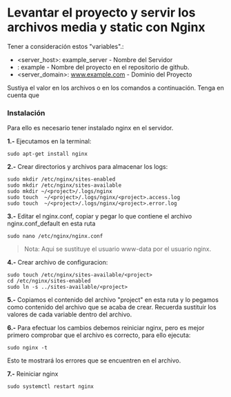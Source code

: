 # Levantar el proyecto y servir los archivos media y static con Nginx

Tener a consideración estos "variables".:

- <server_host>: example_server - Nombre del Servidor
- <project>: example - Nombre del proyecto en el repositorio de github.
- <server_domain>: www.example.com - Dominio del Proyecto

Sustiya el valor en los archivos o en los comandos a continuación.
Tenga en cuenta que 

### Instalación

Para ello es necesario tener instalado nginx en el servidor.

**1.-** Ejecutamos en la terminal:

    sudo apt-get install nginx

**2.-** Crear directorios y archivos para almacenar los logs:

    sudo mkdir /etc/nginx/sites-enabled
    sudo mkdir /etc/nginx/sites-available
    sudo mkdir ~/<project>/.logs/nginx
    sudo touch  ~/<project>/.logs/nginx/<project>.access.log
    sudo touch  ~/<project>/.logs/nginx/<project>.error.log

**3.-** Editar el nginx.conf, copiar y pegar lo que contiene el archivo nginx.conf_default en esta ruta

    sudo nano /etc/nginx/nginx.conf

> Nota: Aqui se sustituye el usuario www-data por el usuario nginx.

**4.-** Crear archivo de configuracion:

    sudo touch /etc/nginx/sites-available/<project>
    cd /etc/nginx/sites-enabled
    sudo ln -s ../sites-available/<project>

**5.-** Copiamos el contenido del archivo "project" en esta ruta y lo pegamos como contenido del archivo que se acaba de crear. Recuerda sustituir los valores de cada variable dentro del archivo.

**6.-** Para efectuar los cambios debemos reiniciar nginx, pero es mejor primero comprobar que el archivo es correcto, para ello ejecuta:

	sudo nginx -t

Esto te mostrará los errores que se encuentren en el archivo.

**7.-** Reiniciar nginx

	sudo systemctl restart nginx


